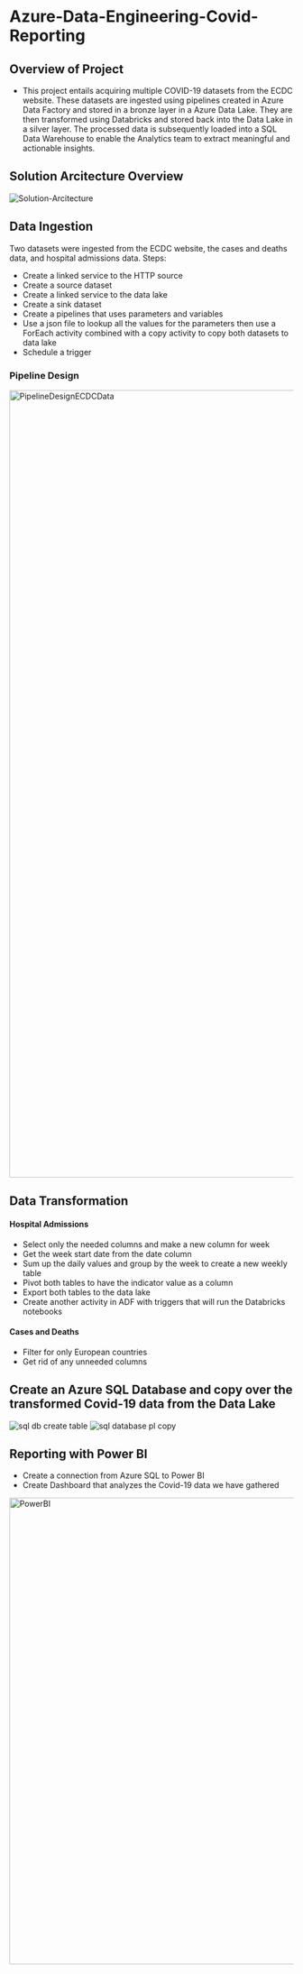 # Azure-Data-Engineering-Covid-Reporting

## Overview of Project
* This project entails acquiring multiple COVID-19 datasets from the ECDC website. These datasets are ingested using pipelines created in Azure Data Factory and stored in a bronze layer in a Azure Data Lake. They are then transformed using Databricks and stored back into the Data Lake in a silver layer. The processed data is subsequently loaded into a SQL Data Warehouse to enable the Analytics team to extract meaningful and actionable insights.

## Solution Arcitecture Overview

![Solution-Arcitecture](https://github.com/user-attachments/assets/30912068-c305-486e-83d0-8bb1a07fa9f0)


## Data Ingestion
Two datasets were ingested from the ECDC website, the cases and deaths data, and hospital admissions data.
Steps:
* Create a linked service to the HTTP source
* Create a source dataset
* Create a linked service to the data lake
* Create a sink dataset
* Create a pipelines that uses parameters and variables
* Use a json file to lookup all the values for the parameters then use a ForEach activity combined with a copy activity to copy both datasets to data lake
* Schedule a trigger

### Pipeline Design
<img width="1397" alt="PipelineDesignECDCData" src="https://github.com/user-attachments/assets/f8aa092a-102f-4b09-9c7b-67d1315546ae">

## Data Transformation
#### Hospital Admissions
* Select only the needed columns and make a new column for week
* Get the week start date from the date column
* Sum up the daily values and group by the week to create a new weekly table
* Pivot both tables to have the indicator value as a column
* Export both tables to the data lake
* Create another activity in ADF with triggers that will run the Databricks notebooks

#### Cases and Deaths
* Filter for only European countries
* Get rid of any unneeded columns

## Create an Azure SQL Database and copy over the transformed Covid-19 data from the Data Lake
![sql db create table](https://github.com/user-attachments/assets/ff556cbe-7888-4fa1-88c7-94367d061470)
![sql database pl copy](https://github.com/user-attachments/assets/0a80819f-c7fa-48b3-887d-12ad1961d42a)

## Reporting with Power BI
* Create a connection from Azure SQL to Power BI
* Create Dashboard that analyzes the Covid-19 data we have gathered
<img width="828" alt="PowerBI" src="https://github.com/user-attachments/assets/02838751-81af-4c68-986f-188d4911a289">
